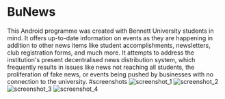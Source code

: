 # BuNews
This Android programme was created with Bennett University students in mind. It offers up-to-date information on events as they are happening in addition to other news items like student accomplishments, newsletters, club registration forms, and much more. It attempts to address the institution's present decentralised news distribution system, which frequently results in issues like news not reaching all students, the proliferation of fake news, or events being pushed by businesses with no connection to the university.
#screenshots
![screenshot_1](https://github.com/user-attachments/assets/877a6ac0-91c6-49dc-ad1b-5e4fb9828946)
![screenshot_2](https://github.com/user-attachments/assets/7c42c14e-6f60-4647-9350-158df7b7c830)
![screenshot_3](https://github.com/user-attachments/assets/04633c83-a175-48e0-b979-1547f5b6faee)
![screenshot_4](https://github.com/user-attachments/assets/c0b0bcc9-b217-45ff-838c-2ad3c646e37f)
